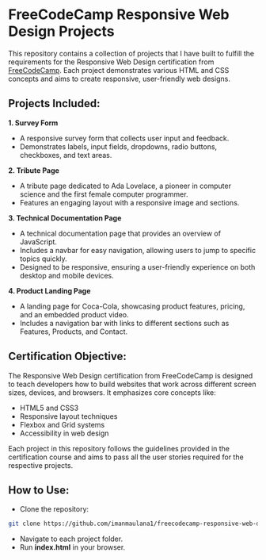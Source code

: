 # FreeCodeCamp Responsive Web Design Projects

This repository contains a collection of projects that I have built to fulfill the requirements for the Responsive Web Design certification from [FreeCodeCamp](https://www.freecodecamp.org/). Each project demonstrates various HTML and CSS concepts and aims to create responsive, user-friendly web designs.

## Projects Included:

**1. Survey Form**

- A responsive survey form that collects user input and feedback.
- Demonstrates labels, input fields, dropdowns, radio buttons, checkboxes, and text areas.
  
**2. Tribute Page**

- A tribute page dedicated to Ada Lovelace, a pioneer in computer science and the first female computer programmer.
- Features an engaging layout with a responsive image and sections.

**3. Technical Documentation Page**

- A technical documentation page that provides an overview of JavaScript.
- Includes a navbar for easy navigation, allowing users to jump to specific topics quickly.
- Designed to be responsive, ensuring a user-friendly experience on both desktop and mobile devices.

**4. Product Landing Page**

- A landing page for Coca-Cola, showcasing product features, pricing, and an embedded product video.
- Includes a navigation bar with links to different sections such as Features, Products, and Contact.
  
## Certification Objective:
The Responsive Web Design certification from FreeCodeCamp is designed to teach developers how to build websites that work across different screen sizes, devices, and browsers. It emphasizes core concepts like:

- HTML5 and CSS3
- Responsive layout techniques
- Flexbox and Grid systems
- Accessibility in web design

Each project in this repository follows the guidelines provided in the certification course and aims to pass all the user stories required for the respective projects.

## How to Use:
- Clone the repository:
```bash
git clone https://github.com/imanmaulana1/freecodecamp-responsive-web-design.git
```
- Navigate to each project folder.
- Run **index.html** in your browser.
